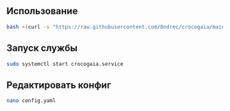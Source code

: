 ## Использование

```bash
bash <(curl -s "https://raw.githubusercontent.com/0ndrec/crocogaia/main/install.sh")
```
## Запуск службы
```bash
sudo systemctl start crocogaia.service
```
## Редактировать конфиг
```bash
nano config.yaml
```

